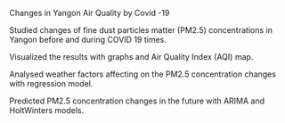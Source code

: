 Changes in Yangon Air Quality by Covid -19

Studied changes of fine dust particles matter (PM2.5) concentrations in Yangon before and during COVID 19 times. 

Visualized the results with graphs and Air Quality Index (AQI) map. 

Analysed weather factors affecting on the PM2.5 concentration changes with regression model.

Predicted PM2.5 concentration changes in the future with ARIMA and HoltWinters models.
